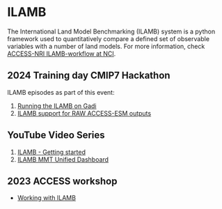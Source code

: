 # ILAMB

The International Land Model Benchmarking (ILAMB) system is a python framework used to quantitatively compare a defined set of observable variables with a number of land models. For more information, check [ACCESS-NRI ILAMB-workflow at NCI](/model_evaluation/model_evaluation_on_gadi/ilamb_workflow).

## 2024 Training day CMIP7 Hackathon
ILAMB episodes as part of this event:
1. [Running the ILAMB on Gadi](https://access-nri.github.io/CMIP7_MED_Hackathon/08-ilamb-exercise-1/index.html)
2. [ILAMB support for RAW ACCESS-ESM outputs](https://access-nri.github.io/CMIP7_MED_Hackathon/09-ilamb-exercies-2/index.html) 

## YouTube Video Series
1. [ILAMB - Getting started](https://www.youtube.com/watch?v=94o17KXQ34I&t=40s&ab_channel=AustralianEarthSystemSimulator%28ACCESS-NRI%29)
2. [ILAMB MMT Unified Dashboard](https://www.youtube.com/watch?v=A2T-xcVLZdA&ab_channel=AustralianEarthSystemSimulator%28ACCESS-NRI%29)

## 2023 ACCESS workshop
- [Working with ILAMB](https://github.com/ACCESS-NRI/workshop-training-2023/blob/main/ilamb/ILAMB_training.md)
